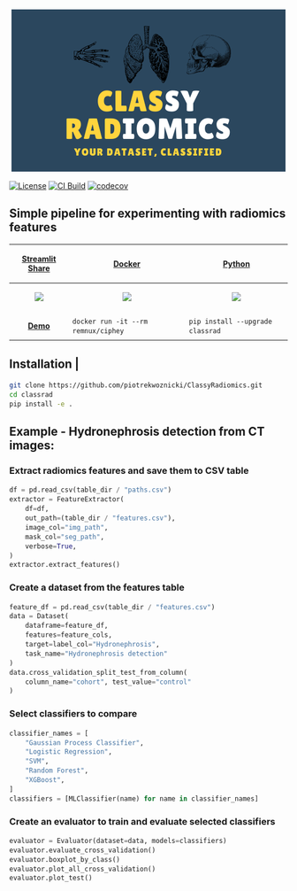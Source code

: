 <p align="center">
<br>
  <img src="docs/images/logo.png" alt="ClassyRadiomics">
</p>

[![License](https://img.shields.io/badge/license-Apache%202.0-green.svg)](https://opensource.org/licenses/Apache-2.0)
[![CI Build](https://github.com/pwoznicki/ClassyRadiomics/actions/workflows/testing.yml/badge.svg)](https://github.com/pwoznicki/ClassyRadiomics/commits/deploy)
[![codecov](https://codecov.io/gh/pwoznicki/ClassyRadiomics/branch/main/graph/badge.svg)](https://codecov.io/gh/pwoznicki/ClassyRadiomics)

## Simple pipeline for experimenting with radiomics features

| <p align="center"><a href="https://share.streamlit.io/pwoznicki/classyradiomics/main/webapp/app.py"> Streamlit Share | <p align="center"><a href="https://hub.docker.com/r/pwoznicki/classrad"> Docker                                   | <p align="center"><a href="https://pypi.org/project/classrad/"> Python                                            |
| -------------------------------------------------------------------------------------------------------------------- | ----------------------------------------------------------------------------------------------------------------- | ----------------------------------------------------------------------------------------------------------------- |
| <p align="center"><img src="https://github.com/pwoznicki/ClassyRadiomics/blob/main/docs/images/streamlit.png" /></p> | <p align="center"><img src="https://github.com/pwoznicki/ClassyRadiomics/blob/main/docs/images/docker.png" /></p> | <p align="center"><img src="https://github.com/pwoznicki/ClassyRadiomics/blob/main/docs/images/python.png" /></p> |
| <p align="center"><a href="https://share.streamlit.io/pwoznicki/classyradiomics/main/webapp/app.py"> **Demo**        | `docker run -it --rm remnux/ciphey`                                                                               | `pip install --upgrade classrad`                                                                                  |

## Installation |

```bash
git clone https://github.com/piotrekwoznicki/ClassyRadiomics.git
cd classrad
pip install -e .
```

## Example - Hydronephrosis detection from CT images:

### Extract radiomics features and save them to CSV table

```python
df = pd.read_csv(table_dir / "paths.csv")
extractor = FeatureExtractor(
    df=df,
    out_path=(table_dir / "features.csv"),
    image_col="img_path",
    mask_col="seg_path",
    verbose=True,
)
extractor.extract_features()
```

### Create a dataset from the features table

```python
feature_df = pd.read_csv(table_dir / "features.csv")
data = Dataset(
    dataframe=feature_df,
    features=feature_cols,
    target=label_col="Hydronephrosis",
    task_name="Hydronephrosis detection"
)
data.cross_validation_split_test_from_column(
    column_name="cohort", test_value="control"
)
```

### Select classifiers to compare

```python
classifier_names = [
    "Gaussian Process Classifier",
    "Logistic Regression",
    "SVM",
    "Random Forest",
    "XGBoost",
]
classifiers = [MLClassifier(name) for name in classifier_names]
```

### Create an evaluator to train and evaluate selected classifiers

```python
evaluator = Evaluator(dataset=data, models=classifiers)
evaluator.evaluate_cross_validation()
evaluator.boxplot_by_class()
evaluator.plot_all_cross_validation()
evaluator.plot_test()
```
